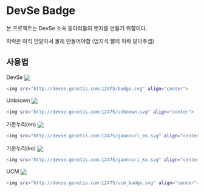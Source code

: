 # DevSe Badge

본 프로젝트는 DevSe 소속 동아리들의 뱃지를 만들기 위함이다.

허락은 아직 안맡아서 몰래 만들어야함 (엄지석 빨리 허락 맡아주셈)

## 사용법

DevSe
<img src="http://devse.gonetis.com:12475/badge.svg" align="center">
```bash
<img src="http://devse.gonetis.com:12475/badge.svg" align="center">
```

Unknown
<img src="http://devse.gonetis.com:12475/unknown.svg" align="center">
```bash
<img src="http://devse.gonetis.com:12475/unknown.svg" align="center">
```

가온누리(en)
<img src="http://devse.gonetis.com:12475/gaonnuri_en.svg" align="center">
```bash
<img src="http://devse.gonetis.com:12475/gaonnuri_en.svg" align="center">
```

가온누리(ko)
<img src="http://devse.gonetis.com:12475/gaonnuri_ko.svg" align="center">
```bash
<img src="http://devse.gonetis.com:12475/gaonnuri_ko.svg" align="center">
```

UCM
<img src="http://devse.gonetis.com:12475/ucm_badge.svg" align="center">
```bash
<img src="http://devse.gonetis.com:12475/ucm_badge.svg" align="center">
```
